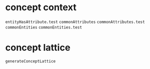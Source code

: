 # concept context

`entityHasAttribute.test`
`commonAttributes`
`commonAttributes.test`
`commonEntities`
`commonEntities.test`

# concept lattice

`generateConceptLattice`
